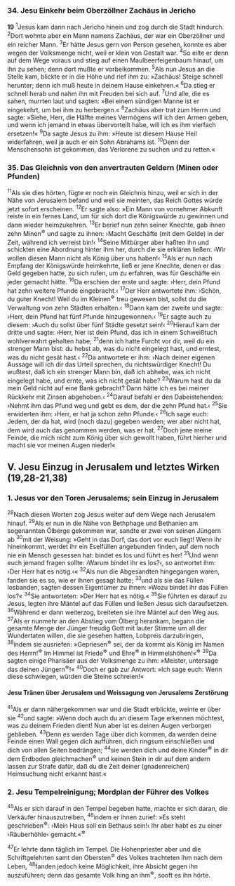 ### 34. Jesu Einkehr beim Oberzöllner Zachäus in Jericho

__19__
<sup>1</sup>Jesus kam dann nach Jericho hinein und zog durch die Stadt hindurch.
<sup>2</sup>Dort wohnte aber ein Mann namens Zachäus, der war ein Oberzöllner und ein reicher Mann.
<sup>3</sup>Er hätte Jesus gern von Person gesehen, konnte es aber wegen der Volksmenge nicht, weil er klein von Gestalt war.
<sup>4</sup>So eilte er denn auf dem Wege voraus und stieg auf einen Maulbeerfeigenbaum hinauf, um ihn zu sehen; denn dort mußte er vorbeikommen.
<sup>5</sup>Als nun Jesus an die Stelle kam, blickte er in die Höhe und rief ihm zu: »Zachäus! Steige schnell herunter; denn ich muß heute in deinem Hause einkehren.«
<sup>6</sup>Da stieg er schnell herab und nahm ihn mit Freuden bei sich auf.
<sup>7</sup>Und alle, die es sahen, murrten laut und sagten: »Bei einem sündigen Manne ist er eingekehrt, um bei ihm zu herbergen.«
<sup>8</sup>Zachäus aber trat zum Herrn und sagte: »Siehe, Herr, die Hälfte meines Vermögens will ich den Armen geben, und wenn ich jemand in etwas übervorteilt habe, will ich es ihm vierfach ersetzen!«
<sup>9</sup>Da sagte Jesus zu ihm: »Heute ist diesem Hause Heil widerfahren, weil ja auch er ein Sohn Abrahams ist.
<sup>10</sup>Denn der Menschensohn ist gekommen, das Verlorene zu suchen und zu retten.«

### 35. Das Gleichnis von den anvertrauten Geldern (Minen oder Pfunden)

<sup>11</sup>Als sie dies hörten, fügte er noch ein Gleichnis hinzu, weil er sich in der Nähe von Jerusalem befand und weil sie meinten, das Reich Gottes würde jetzt sofort erscheinen.
<sup>12</sup>Er sagte also: »Ein Mann von vornehmer Abkunft reiste in ein fernes Land, um für sich dort die Königswürde zu gewinnen und dann wieder heimzukehren.
<sup>13</sup>Er berief nun zehn seiner Knechte, gab ihnen zehn Minen<sup title="oder: Pfunde">&#x2732;</sup> und sagte zu ihnen: ›Macht Geschäfte (mit dem Gelde) in der Zeit, während ich verreist bin!‹
<sup>14</sup>Seine Mitbürger aber haßten ihn und schickten eine Abordnung hinter ihm her, durch die sie erklären ließen: ›Wir wollen diesen Mann nicht als König über uns haben!‹
<sup>15</sup>Als er nun nach Empfang der Königswürde heimkehrte, ließ er jene Knechte, denen er das Geld gegeben hatte, zu sich rufen, um zu erfahren, was für Geschäfte ein jeder gemacht hätte.
<sup>16</sup>Da erschien der erste und sagte: ›Herr, dein Pfund hat zehn weitere Pfunde eingebracht.‹
<sup>17</sup>Der Herr antwortete ihm: ›Schön, du guter Knecht! Weil du im Kleinen<sup title="= über Wenigem">&#x2732;</sup> treu gewesen bist, sollst du die Verwaltung von zehn Städten erhalten.‹
<sup>18</sup>Dann kam der zweite und sagte: ›Herr, dein Pfund hat fünf Pfunde hinzugewonnen.‹
<sup>19</sup>Er sagte auch zu diesem: ›Auch du sollst über fünf Städte gesetzt sein!‹
<sup>20</sup>Hierauf kam der dritte und sagte: ›Herr, hier ist dein Pfund, das ich in einem Schweißtuch wohlverwahrt gehalten habe;
<sup>21</sup>denn ich hatte Furcht vor dir, weil du ein strenger Mann bist: du hebst ab, was du nicht eingelegt hast, und erntest, was du nicht gesät hast.‹
<sup>22</sup>Da antwortete er ihm: ›Nach deiner eigenen Aussage will ich dir das Urteil sprechen, du nichtswürdiger Knecht! Du wußtest, daß ich ein strenger Mann bin, daß ich abhebe, was ich nicht eingelegt habe, und ernte, was ich nicht gesät habe?
<sup>23</sup>Warum hast du da mein Geld nicht auf eine Bank gebracht? Dann hätte ich es bei meiner Rückkehr mit Zinsen abgehoben.‹
<sup>24</sup>Darauf befahl er den Dabeistehenden: ›Nehmt ihm das Pfund weg und gebt es dem, der die zehn Pfund hat.‹
<sup>25</sup>Sie erwiderten ihm: ›Herr, er hat ja schon zehn Pfunde.‹
<sup>26</sup>Ich sage euch: Jedem, der da hat, wird (noch dazu) gegeben werden; wer aber nicht hat, dem wird auch das genommen werden, was er hat.
<sup>27</sup>Doch jene meine Feinde, die mich nicht zum König über sich gewollt haben, führt hierher und macht sie vor meinen Augen nieder!«

## V. Jesu Einzug in Jerusalem und letztes Wirken (19,28-21,38)

### 1. Jesus vor den Toren Jerusalems; sein Einzug in Jerusalem

<sup>28</sup>Nach diesen Worten zog Jesus weiter auf dem Wege nach Jerusalem hinauf.
<sup>29</sup>Als er nun in die Nähe von Bethphage und Bethanien am sogenannten Ölberge gekommen war, sandte er zwei von seinen Jüngern ab
<sup>30</sup>mit der Weisung: »Geht in das Dorf, das dort vor euch liegt! Wenn ihr hineinkommt, werdet ihr ein Eselfüllen angebunden finden, auf dem noch nie ein Mensch gesessen hat: bindet es los und führt es her!
<sup>31</sup>Und wenn euch jemand fragen sollte: ›Warum bindet ihr es los?‹, so antwortet ihm: ›Der Herr hat es nötig.‹«
<sup>32</sup>Als nun die Abgesandten hingegangen waren, fanden sie es so, wie er ihnen gesagt hatte;
<sup>33</sup>und als sie das Füllen losbanden, sagten dessen Eigentümer zu ihnen: »Wozu bindet ihr das Füllen los?«
<sup>34</sup>Sie antworteten: »Der Herr hat es nötig.«
<sup>35</sup>Sie führten es darauf zu Jesus, legten ihre Mäntel auf das Füllen und ließen Jesus sich daraufsetzen.
<sup>36</sup>Während er dann weiterzog, breiteten sie ihre Mäntel auf den Weg aus.
<sup>37</sup>Als er nunmehr an den Abstieg vom Ölberg herankam, begann die gesamte Menge der Jünger freudig Gott mit lauter Stimme um all der Wundertaten willen, die sie gesehen hatten, Lobpreis darzubringen,
<sup>38</sup>indem sie ausriefen: »Gepriesen<sup title="oder: gesegnet">&#x2732;</sup> sei, der da kommt als König im Namen des Herrn!<sup title="Ps 118,26">&#x2732;</sup> Im Himmel ist Friede<sup title="oder: Heil">&#x2732;</sup> und Ehre<sup title="oder: Herrlichkeit">&#x2732;</sup> in Himmelshöhen!«<sup title="vgl. 2,14">&#x2732;</sup>
<sup>39</sup>Da sagten einige Pharisäer aus der Volksmenge zu ihm: »Meister, untersage das deinen Jüngern<sup title="= Anhängern">&#x2732;</sup>!«
<sup>40</sup>Doch er gab zur Antwort: »Ich sage euch: Wenn diese schwiegen, würden die Steine schreien!«

#### Jesu Tränen über Jerusalem und Weissagung von Jerusalems Zerstörung

<sup>41</sup>Als er dann nähergekommen war und die Stadt erblickte, weinte er über sie
<sup>42</sup>und sagte: »Wenn doch auch du an diesem Tage erkennen möchtest, was zu deinem Frieden dient! Nun aber ist es deinen Augen verborgen geblieben.
<sup>43</sup>Denn es werden Tage über dich kommen, da werden deine Feinde einen Wall gegen dich aufführen, dich ringsum einschließen und dich von allen Seiten bedrängen;
<sup>44</sup>sie werden dich und deine Kinder<sup title="= Bewohner">&#x2732;</sup> in dir dem Erdboden gleichmachen<sup title="Ps 137,9">&#x2732;</sup> und keinen Stein in dir auf dem andern lassen zur Strafe dafür, daß du die Zeit deiner (gnadenreichen) Heimsuchung nicht erkannt hast.«

### 2. Jesu Tempelreinigung; Mordplan der Führer des Volkes

<sup>45</sup>Als er sich darauf in den Tempel begeben hatte, machte er sich daran, die Verkäufer hinauszutreiben,
<sup>46</sup>indem er ihnen zurief: »Es steht geschrieben<sup title="Jes 56,7">&#x2732;</sup>: ›Mein Haus soll ein Bethaus sein!‹ Ihr aber habt es zu einer ›Räuberhöhle‹ gemacht.«<sup title="Jer 7,11">&#x2732;</sup>

<sup>47</sup>Er lehrte dann täglich im Tempel. Die Hohenpriester aber und die Schriftgelehrten samt den Obersten<sup title="oder: Vornehmsten">&#x2732;</sup> des Volkes trachteten ihm nach dem Leben,
<sup>48</sup>fanden jedoch keine Möglichkeit, ihre Absicht gegen ihn auszuführen; denn das gesamte Volk hing an ihm<sup title="= fühlte sich zu ihm hingezogen">&#x2732;</sup>, sooft es ihn hörte.